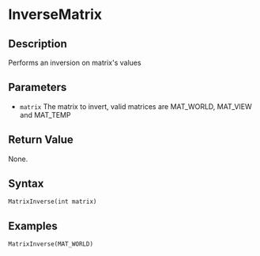 # InverseMatrix

## Description
Performs an inversion on matrix's values

## Parameters
- `matrix`
The matrix to invert, valid matrices are MAT_WORLD, MAT_VIEW and MAT_TEMP

## Return Value
None.

## Syntax
```MatrixInverse(int matrix)```

## Examples
```MatrixInverse(MAT_WORLD)```